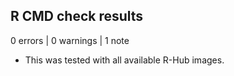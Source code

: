## R CMD check results

0 errors | 0 warnings | 1 note

* This was tested with all available R-Hub images.
